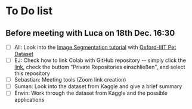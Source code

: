 # To Do list

## Before meeting with Luca on 18th Dec. 16:30
- [ ] All: Look into the [Image Segmentation tutorial](https://www.tensorflow.org/tutorials/images/segmentation) with [Oxford-IIIT Pet Dataset](https://www.robots.ox.ac.uk/~vgg/data/pets/) 
- [ ] EJ: Check how to link Colab with GitHub repository -- simply click the [link](http://colab.research.google.com/github), check the buttom "Private Repositories einschließen", and select this repository
- [ ] Sebastian: Meeting tools (Zoom link creation)
- [ ] Suman: Look into the dataset from Kaggle and give a brief summary
- [ ] Erwin: Work through the dataset from Kaggle and the possible applications
